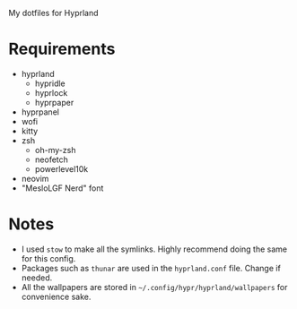 My dotfiles for Hyprland

# Requirements
* hyprland
    * hypridle
    * hyprlock
    * hyprpaper
* hyprpanel
* wofi
* kitty
* zsh
    * oh-my-zsh
    * neofetch
    * powerlevel10k
* neovim
* "MesloLGF Nerd" font

# Notes
* I used `stow` to make all the symlinks. Highly recommend doing the same for this config.
* Packages such as `thunar` are used in the `hyprland.conf` file. Change if needed.
* All the wallpapers are stored in `~/.config/hypr/hyprland/wallpapers` for convenience sake.

